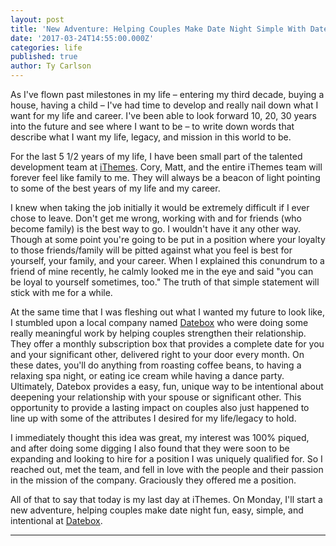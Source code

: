 ```yaml
---
layout: post
title: 'New Adventure: Helping Couples Make Date Night Simple With Datebox'
date: '2017-03-24T14:55:00.000Z'
categories: life
published: true
author: Ty Carlson
---
```


As I've flown past milestones in my life – entering my third decade, buying a house, having a child –
I've had time to develop and really nail down what I want for my life and career. I've been able to
look forward 10, 20, 30 years into the future and see where I want to be – to write
down words that describe what I want my life, legacy, and mission in this world to be.

For the last 5 1/2 years of my life, I have been small part of the talented development team at
[iThemes](https://ithemes.com). Cory, Matt, and the entire iThemes
team will forever feel like family to me. They will always be a beacon of light pointing to some of
the best years of my life and my career.

I knew when taking the job initially it would be extremely difficult if I ever chose to leave. Don't
get me wrong, working with and for friends (who become family) is the best way to go. I wouldn't
have it any other way. Though at some point you're going to be put in a position where your loyalty
to those friends/family will be pitted against what you feel is best for yourself, your family, and
your career. When I explained this conundrum to a friend of mine recently, he calmly looked me in
the eye and said "you can be loyal to yourself sometimes, too." The truth of that simple statement
will stick with me for a while.

At the same time that I was fleshing out what I wanted my future to look like, I stumbled upon a
local company named [Datebox](https://www.getdatebox.com) who were doing some
really meaningful work by helping couples strengthen their relationship. They offer a monthly
subscription box that provides a complete date for you and your significant other, delivered right
to your door every month. On these dates, you'll do anything from roasting coffee beans, to having
a relaxing spa night, or eating ice cream while having a dance party. Ultimately, Datebox provides a
easy, fun, unique way to be intentional about deepening your relationship with your spouse or
significant other. This opportunity to provide a lasting impact on couples also just happened to
line up with some of the attributes I desired for my life/legacy to hold.

I immediately thought this idea was great, my interest was 100% piqued, and after doing some digging
I also found that they were soon to be expanding and looking to hire for a position I was uniquely
qualified for. So I reached out, met the team, and fell in love with the people and their passion
in the mission of the company. Graciously they offered me a position.

All of that to say that today is my last day at iThemes. On Monday, I'll start a new adventure,
helping couples make date night fun, easy, simple, and intentional at
[Datebox](https://www.getdatebox.com).

---

